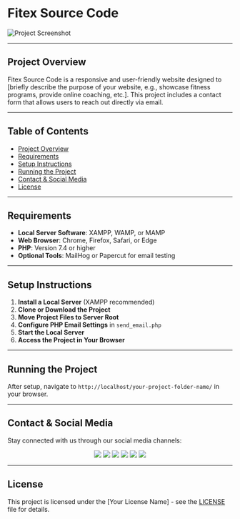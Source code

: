 # Fitex Source Code

![Project Screenshot](path/to/your-screenshot.png)

---

## Project Overview

Fitex Source Code is a responsive and user-friendly website designed to [briefly describe the purpose of your website, e.g., showcase fitness programs, provide online coaching, etc.]. This project includes a contact form that allows users to reach out directly via email.

---

## Table of Contents

- [Project Overview](#project-overview)
- [Requirements](#requirements)
- [Setup Instructions](#setup-instructions)
- [Running the Project](#running-the-project)
- [Contact & Social Media](#contact--social-media)
- [License](#license)

---

## Requirements

- **Local Server Software**: XAMPP, WAMP, or MAMP
- **Web Browser**: Chrome, Firefox, Safari, or Edge
- **PHP**: Version 7.4 or higher
- **Optional Tools**: MailHog or Papercut for email testing

---

## Setup Instructions

1. **Install a Local Server** (XAMPP recommended)
2. **Clone or Download the Project**
3. **Move Project Files to Server Root**
4. **Configure PHP Email Settings** in `send_email.php`
5. **Start the Local Server**
6. **Access the Project in Your Browser**

---

## Running the Project

After setup, navigate to `http://localhost/your-project-folder-name/` in your browser.

---

## Contact & Social Media

Stay connected with us through our social media channels:

<p align="center">
<a href="https://instagram.com/yourusername" target="_blank"><img src="https://img.shields.io/badge/Instagram-%23E4405F.svg?style=for-the-badge&logo=Instagram&logoColor=white"></a>
<a href="https://facebook.com/yourusername" target="_blank"><img src="https://img.shields.io/badge/Facebook-%231877F2.svg?style=for-the-badge&logo=Facebook&logoColor=white"></a>
<a href="https://twitter.com/yourusername" target="_blank"><img src="https://img.shields.io/badge/X-%23000000.svg?style=for-the-badge&logo=Twitter&logoColor=white"></a>
<a href="https://linkedin.com/in/yourusername" target="_blank"><img src="https://img.shields.io/badge/LinkedIn-%230077B5.svg?style=for-the-badge&logo=LinkedIn&logoColor=white"></a>
<a href="https://wa.me/yourphonenumber" target="_blank"><img src="https://img.shields.io/badge/WhatsApp-%25D366.svg?style=for-the-badge&logo=WhatsApp&logoColor=white"></a>
<a href="mailto:your-email@example.com" target="_blank"><img src="https://img.shields.io/badge/Email-%23D14836.svg?style=for-the-badge&logo=Gmail&logoColor=white"></a>
</p>

---

## License

This project is licensed under the [Your License Name] - see the [LICENSE](LICENSE) file for details.
